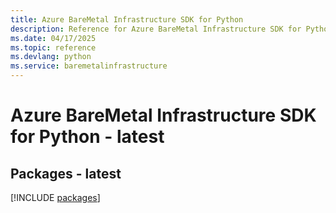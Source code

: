 ```yaml
---
title: Azure BareMetal Infrastructure SDK for Python
description: Reference for Azure BareMetal Infrastructure SDK for Python
ms.date: 04/17/2025
ms.topic: reference
ms.devlang: python
ms.service: baremetalinfrastructure
---
```

# Azure BareMetal Infrastructure SDK for Python - latest
## Packages - latest
[!INCLUDE [packages](baremetal-infrastructure-index.md)]